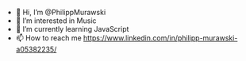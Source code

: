 - 👋 Hi, I’m @PhilippMurawski
- 👀 I’m interested in Music
- 🌱 I’m currently learning JavaScript
- 📫 How to reach me https://www.linkedin.com/in/philipp-murawski-a05382235/

<!---
PhilippMurawski/PhilippMurawski is a ✨ special ✨ repository because its `README.md` (this file) appears on your GitHub profile.
You can click the Preview link to take a look at your changes.
--->
